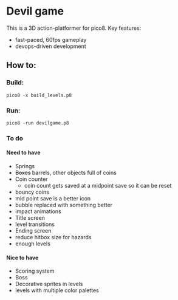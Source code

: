 # Devil game

This is a 3D action-platformer for pico8. Key features:
- fast-paced, 60fps gameplay
- devops-driven development

## How to:

### Build:

    pico8 -x build_levels.p8

### Run:

    pico8 -run devilgame.p8


### To do

#### Need to have

- Springs
- ~~Boxes~~ barrels, other objects full of coins
- Coin counter
    - coin count gets saved at a midpoint save so it can be reset
- bouncy coins
- mid point save is a better icon
- bubble replaced with something better
- impact animations
- Title screen
- level transitions
- Ending screen
- reduce hitbox size for hazards
- enough levels

#### Nice to have
- Scoring system
- Boss
- Decorative sprites in levels
- levels with multiple color palettes